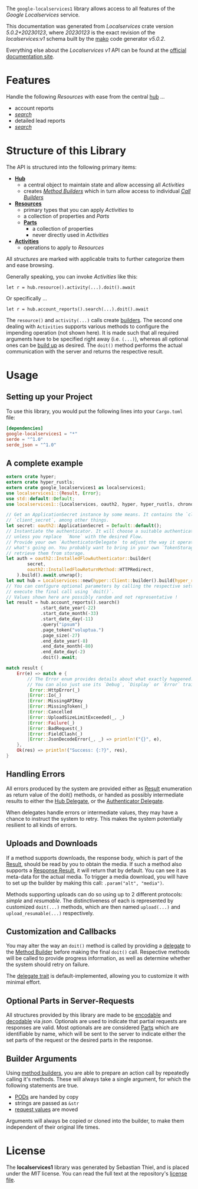<!---
DO NOT EDIT !
This file was generated automatically from 'src/generator/templates/api/README.md.mako'
DO NOT EDIT !
-->
The `google-localservices1` library allows access to all features of the *Google Localservices* service.

This documentation was generated from *Localservices* crate version *5.0.2+20230123*, where *20230123* is the exact revision of the *localservices:v1* schema built by the [mako](http://www.makotemplates.org/) code generator *v5.0.2*.

Everything else about the *Localservices* *v1* API can be found at the
[official documentation site](https://ads.google.com/local-services-ads/).
# Features

Handle the following *Resources* with ease from the central [hub](https://docs.rs/google-localservices1/5.0.2+20230123/google_localservices1/Localservices) ... 

* account reports
 * [*search*](https://docs.rs/google-localservices1/5.0.2+20230123/google_localservices1/api::AccountReportSearchCall)
* detailed lead reports
 * [*search*](https://docs.rs/google-localservices1/5.0.2+20230123/google_localservices1/api::DetailedLeadReportSearchCall)




# Structure of this Library

The API is structured into the following primary items:

* **[Hub](https://docs.rs/google-localservices1/5.0.2+20230123/google_localservices1/Localservices)**
    * a central object to maintain state and allow accessing all *Activities*
    * creates [*Method Builders*](https://docs.rs/google-localservices1/5.0.2+20230123/google_localservices1/client::MethodsBuilder) which in turn
      allow access to individual [*Call Builders*](https://docs.rs/google-localservices1/5.0.2+20230123/google_localservices1/client::CallBuilder)
* **[Resources](https://docs.rs/google-localservices1/5.0.2+20230123/google_localservices1/client::Resource)**
    * primary types that you can apply *Activities* to
    * a collection of properties and *Parts*
    * **[Parts](https://docs.rs/google-localservices1/5.0.2+20230123/google_localservices1/client::Part)**
        * a collection of properties
        * never directly used in *Activities*
* **[Activities](https://docs.rs/google-localservices1/5.0.2+20230123/google_localservices1/client::CallBuilder)**
    * operations to apply to *Resources*

All *structures* are marked with applicable traits to further categorize them and ease browsing.

Generally speaking, you can invoke *Activities* like this:

```Rust,ignore
let r = hub.resource().activity(...).doit().await
```

Or specifically ...

```ignore
let r = hub.account_reports().search(...).doit().await
```

The `resource()` and `activity(...)` calls create [builders][builder-pattern]. The second one dealing with `Activities` 
supports various methods to configure the impending operation (not shown here). It is made such that all required arguments have to be 
specified right away (i.e. `(...)`), whereas all optional ones can be [build up][builder-pattern] as desired.
The `doit()` method performs the actual communication with the server and returns the respective result.

# Usage

## Setting up your Project

To use this library, you would put the following lines into your `Cargo.toml` file:

```toml
[dependencies]
google-localservices1 = "*"
serde = "^1.0"
serde_json = "^1.0"
```

## A complete example

```Rust
extern crate hyper;
extern crate hyper_rustls;
extern crate google_localservices1 as localservices1;
use localservices1::{Result, Error};
use std::default::Default;
use localservices1::{Localservices, oauth2, hyper, hyper_rustls, chrono, FieldMask};

// Get an ApplicationSecret instance by some means. It contains the `client_id` and 
// `client_secret`, among other things.
let secret: oauth2::ApplicationSecret = Default::default();
// Instantiate the authenticator. It will choose a suitable authentication flow for you, 
// unless you replace  `None` with the desired Flow.
// Provide your own `AuthenticatorDelegate` to adjust the way it operates and get feedback about 
// what's going on. You probably want to bring in your own `TokenStorage` to persist tokens and
// retrieve them from storage.
let auth = oauth2::InstalledFlowAuthenticator::builder(
        secret,
        oauth2::InstalledFlowReturnMethod::HTTPRedirect,
    ).build().await.unwrap();
let mut hub = Localservices::new(hyper::Client::builder().build(hyper_rustls::HttpsConnectorBuilder::new().with_native_roots().https_or_http().enable_http1().enable_http2().build()), auth);
// You can configure optional parameters by calling the respective setters at will, and
// execute the final call using `doit()`.
// Values shown here are possibly random and not representative !
let result = hub.account_reports().search()
             .start_date_year(-22)
             .start_date_month(-33)
             .start_date_day(-11)
             .query("ipsum")
             .page_token("voluptua.")
             .page_size(-27)
             .end_date_year(-8)
             .end_date_month(-80)
             .end_date_day(-2)
             .doit().await;

match result {
    Err(e) => match e {
        // The Error enum provides details about what exactly happened.
        // You can also just use its `Debug`, `Display` or `Error` traits
         Error::HttpError(_)
        |Error::Io(_)
        |Error::MissingAPIKey
        |Error::MissingToken(_)
        |Error::Cancelled
        |Error::UploadSizeLimitExceeded(_, _)
        |Error::Failure(_)
        |Error::BadRequest(_)
        |Error::FieldClash(_)
        |Error::JsonDecodeError(_, _) => println!("{}", e),
    },
    Ok(res) => println!("Success: {:?}", res),
}

```
## Handling Errors

All errors produced by the system are provided either as [Result](https://docs.rs/google-localservices1/5.0.2+20230123/google_localservices1/client::Result) enumeration as return value of
the doit() methods, or handed as possibly intermediate results to either the 
[Hub Delegate](https://docs.rs/google-localservices1/5.0.2+20230123/google_localservices1/client::Delegate), or the [Authenticator Delegate](https://docs.rs/yup-oauth2/*/yup_oauth2/trait.AuthenticatorDelegate.html).

When delegates handle errors or intermediate values, they may have a chance to instruct the system to retry. This 
makes the system potentially resilient to all kinds of errors.

## Uploads and Downloads
If a method supports downloads, the response body, which is part of the [Result](https://docs.rs/google-localservices1/5.0.2+20230123/google_localservices1/client::Result), should be
read by you to obtain the media.
If such a method also supports a [Response Result](https://docs.rs/google-localservices1/5.0.2+20230123/google_localservices1/client::ResponseResult), it will return that by default.
You can see it as meta-data for the actual media. To trigger a media download, you will have to set up the builder by making
this call: `.param("alt", "media")`.

Methods supporting uploads can do so using up to 2 different protocols: 
*simple* and *resumable*. The distinctiveness of each is represented by customized 
`doit(...)` methods, which are then named `upload(...)` and `upload_resumable(...)` respectively.

## Customization and Callbacks

You may alter the way an `doit()` method is called by providing a [delegate](https://docs.rs/google-localservices1/5.0.2+20230123/google_localservices1/client::Delegate) to the 
[Method Builder](https://docs.rs/google-localservices1/5.0.2+20230123/google_localservices1/client::CallBuilder) before making the final `doit()` call. 
Respective methods will be called to provide progress information, as well as determine whether the system should 
retry on failure.

The [delegate trait](https://docs.rs/google-localservices1/5.0.2+20230123/google_localservices1/client::Delegate) is default-implemented, allowing you to customize it with minimal effort.

## Optional Parts in Server-Requests

All structures provided by this library are made to be [encodable](https://docs.rs/google-localservices1/5.0.2+20230123/google_localservices1/client::RequestValue) and 
[decodable](https://docs.rs/google-localservices1/5.0.2+20230123/google_localservices1/client::ResponseResult) via *json*. Optionals are used to indicate that partial requests are responses 
are valid.
Most optionals are are considered [Parts](https://docs.rs/google-localservices1/5.0.2+20230123/google_localservices1/client::Part) which are identifiable by name, which will be sent to 
the server to indicate either the set parts of the request or the desired parts in the response.

## Builder Arguments

Using [method builders](https://docs.rs/google-localservices1/5.0.2+20230123/google_localservices1/client::CallBuilder), you are able to prepare an action call by repeatedly calling it's methods.
These will always take a single argument, for which the following statements are true.

* [PODs][wiki-pod] are handed by copy
* strings are passed as `&str`
* [request values](https://docs.rs/google-localservices1/5.0.2+20230123/google_localservices1/client::RequestValue) are moved

Arguments will always be copied or cloned into the builder, to make them independent of their original life times.

[wiki-pod]: http://en.wikipedia.org/wiki/Plain_old_data_structure
[builder-pattern]: http://en.wikipedia.org/wiki/Builder_pattern
[google-go-api]: https://github.com/google/google-api-go-client

# License
The **localservices1** library was generated by Sebastian Thiel, and is placed 
under the *MIT* license.
You can read the full text at the repository's [license file][repo-license].

[repo-license]: https://github.com/Byron/google-apis-rsblob/main/LICENSE.md


